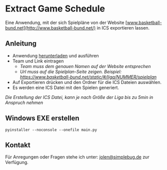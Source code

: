 # Extract Game Schedule

Eine Anwendung, mit der sich Spielpläne von der Website [www.basketball-bund.net](http://www.basketball-bund.net/) in ICS exportieren lassen.

## Anleitung
- Anwendung [herunterladen](https://github.com/jrackow/ExtractGameSchedule/releases/tag/basketball) und ausführen
- Team und Link eintragen
	- *Team muss dem genauen Namen auf der Website entsprechen*
	- *Url muss auf die Spielplan-Seite zeigen. Beispiel: https://www.basketball-bund.net/static/#/liga/NUMMER/spielplan*
- Auf Exportieren drücken und den Ordner für die ICS Dateien auswählen.
- Es werden eine ICS Datei mit den Spielen generiert. 

*Die Erstellung der ICS Datei, kann je nach Größe der Liga bis zu 5min in Anspruch nehmen*
## Windows EXE erstellen
`pyinstaller --noconsole --onefile main.py`
## Kontakt
Für Anregungen oder Fragen stehe ich unter: jolen@simplebug.de zur Verfügung.